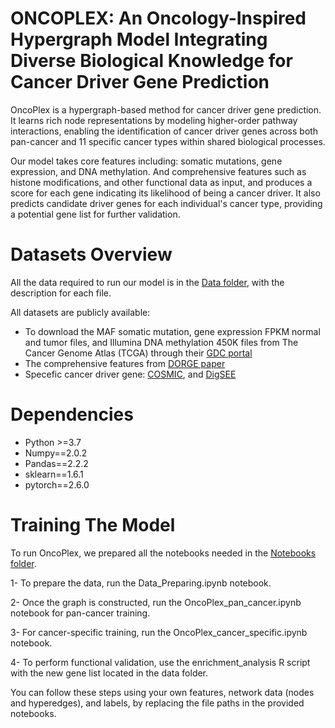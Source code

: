 # ONCOPLEX: An Oncology-Inspired Hypergraph Model Integrating Diverse Biological Knowledge for Cancer Driver Gene Prediction
OncoPlex is a hypergraph-based method for cancer driver gene prediction. It learns rich node representations by modeling higher-order pathway interactions, enabling the identification of cancer driver genes across both pan-cancer and 11 specific cancer types within shared biological processes.

Our model takes core features including: somatic mutations, gene expression, and DNA methylation. And comprehensive features such as histone modifications, and other functional data as input, and produces a score for each gene indicating its likelihood of being a cancer driver. It also predicts candidate driver genes for each individual's cancer type, providing a potential gene list for further validation.

# Datasets Overview 
All the data required to run our model is in the [Data folder](https://github.com/etab12/OncoPlex/tree/029ef7a69ec6fc0483ff39d79ee88d74639eb0c5/Data), with the description for each file. 

All datasets are publicly available:
 - To download the MAF somatic mutation, gene expression FPKM normal and tumor files, and Illumina DNA methylation 450K files from The Cancer Genome Atlas (TCGA) through their
   [GDC portal](https://portal.gdc.cancer.gov/)
 - The comprehensive features from [DORGE paper](https://www.science.org/doi/10.1126/sciadv.aba6784)
 - Specefic cancer driver gene: [COSMIC](https://cancer.sanger.ac.uk/cosmic/login), and [DigSEE](http://210.107.182.61/digseeOld/)

# Dependencies 
 - Python >=3.7
 - Numpy==2.0.2
 - Pandas==2.2.2
 - sklearn==1.6.1
 - pytorch==2.6.0
 
   

# Training The Model
To run OncoPlex, we prepared all the notebooks needed in the [Notebooks folder](https://github.com/etab12/OncoPlex/tree/029ef7a69ec6fc0483ff39d79ee88d74639eb0c5/src).

  1- To prepare the data, run the Data_Preparing.ipynb notebook. 

  2- Once the graph is constructed, run the OncoPlex_pan_cancer.ipynb notebook for pan-cancer training.

  3- For cancer-specific training, run the OncoPlex_cancer_specific.ipynb notebook.

  4- To perform functional validation, use the enrichment_analysis R script with the new gene list located in the data folder.

You can follow these steps using your own features, network data (nodes and hyperedges), and labels, by replacing the file paths in the provided notebooks. 

